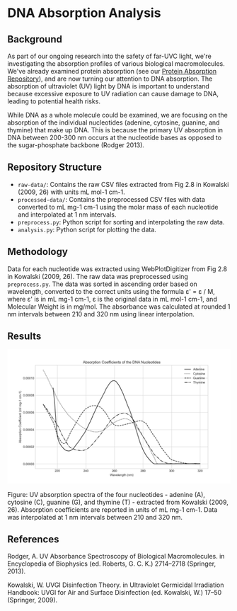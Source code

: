 # DNA Absorption Analysis

## Background

As part of our ongoing research into the safety of far-UVC light, we're investigating the absorption profiles of various biological macromolecules. We've already examined protein absorption (see our [Protein Absorption Repository](https://github.com/lennijusten/protein-absorbance)), and are now turning our attention to DNA absorption. The absorption of ultraviolet (UV) light by DNA is important to understand because excessive exposure to UV radiation can cause damage to DNA, leading to potential health risks. 

While DNA as a whole molecule could be examined, we are focusing on the absorption of the individual nucleotides (adenine, cytosine, guanine, and thymine) that make up DNA. This is because the primary UV absorption in DNA between 200-300 nm occurs at the nucleotide bases as opposed to the sugar-phosphate backbone (Rodger 2013).

## Repository Structure

- `raw-data/`: Contains the raw CSV files extracted from Fig 2.8 in Kowalski (2009, 26) with units mL mol-1 cm-1.
- `processed-data/`: Contains the preprocessed CSV files with data converted to mL mg-1 cm-1 using the molar mass of each nucleotide and interpolated at 1 nm intervals.
- `preprocess.py`: Python script for sorting and interpolating the raw data.
- `analysis.py`: Python script for plotting the data.

## Methodology

Data for each nucleotide was extracted using WebPlotDigitizer from Fig 2.8 in Kowalski (2009, 26). The raw data was preprocessed using `preprocess.py`. 
The data was sorted in ascending order based on wavelength, converted to the correct units using the formula ε' = ε / M, where ε' is in mL mg-1 cm-1, ε is the original data in mL mol-1 cm-1, and Molecular Weight is in mg/mol. The absorbance was calculated at rounded 1 nm intervals between 210 and 320 nm using linear interpolation.

## Results

![DNA Absorption Coefficient](DNA-absorption-coefficient.png)

Figure: UV absorption spectra of the four nucleotides - adenine (A), cytosine (C), guanine (G), and thymine (T) - extracted from Kowalski (2009, 26). Absorption coefficients are reported in units of mL mg-1 cm-1. Data was interpolated at 1 nm intervals between 210 and 320 nm.

## References
Rodger, A. UV Absorbance Spectroscopy of Biological Macromolecules. in Encyclopedia of Biophysics (ed. Roberts, G. C. K.) 2714–2718 (Springer, 2013).  
  
Kowalski, W. UVGI Disinfection Theory. in Ultraviolet Germicidal Irradiation Handbook: UVGI for Air and Surface Disinfection (ed. Kowalski, W.) 17–50 (Springer, 2009).
